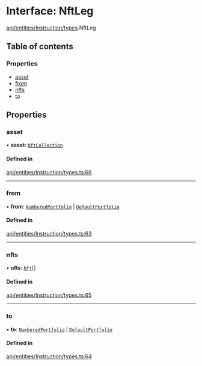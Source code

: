 # Interface: NftLeg

[api/entities/Instruction/types](../wiki/api.entities.Instruction.types).NftLeg

## Table of contents

### Properties

- [asset](../wiki/api.entities.Instruction.types.NftLeg#asset)
- [from](../wiki/api.entities.Instruction.types.NftLeg#from)
- [nfts](../wiki/api.entities.Instruction.types.NftLeg#nfts)
- [to](../wiki/api.entities.Instruction.types.NftLeg#to)

## Properties

### asset

• **asset**: [`NftCollection`](../wiki/api.entities.Asset.NonFungible.NftCollection.NftCollection)

#### Defined in

[api/entities/Instruction/types.ts:66](https://github.com/PolymeshAssociation/polymesh-sdk/blob/fe2e6dd1/src/api/entities/Instruction/types.ts#L66)

___

### from

• **from**: [`NumberedPortfolio`](../wiki/api.entities.NumberedPortfolio.NumberedPortfolio) \| [`DefaultPortfolio`](../wiki/api.entities.DefaultPortfolio.DefaultPortfolio)

#### Defined in

[api/entities/Instruction/types.ts:63](https://github.com/PolymeshAssociation/polymesh-sdk/blob/fe2e6dd1/src/api/entities/Instruction/types.ts#L63)

___

### nfts

• **nfts**: [`Nft`](../wiki/api.entities.Asset.NonFungible.Nft.Nft)[]

#### Defined in

[api/entities/Instruction/types.ts:65](https://github.com/PolymeshAssociation/polymesh-sdk/blob/fe2e6dd1/src/api/entities/Instruction/types.ts#L65)

___

### to

• **to**: [`NumberedPortfolio`](../wiki/api.entities.NumberedPortfolio.NumberedPortfolio) \| [`DefaultPortfolio`](../wiki/api.entities.DefaultPortfolio.DefaultPortfolio)

#### Defined in

[api/entities/Instruction/types.ts:64](https://github.com/PolymeshAssociation/polymesh-sdk/blob/fe2e6dd1/src/api/entities/Instruction/types.ts#L64)
